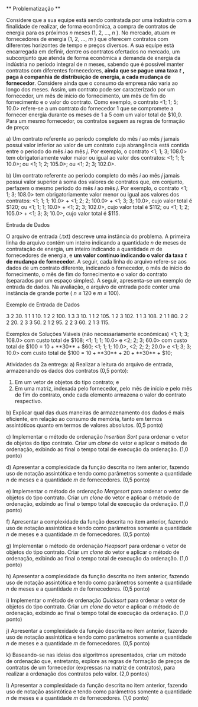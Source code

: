 ** Problematização **

Considere que a sua equipe está sendo contratada por uma indústria com a finalidade de realizar, de forma
econômica, a compra de contratos de energia para os próximos _n_ meses (1, 2, ..., _n_ ). No mercado, atuam
_m_ fornecedores de energia (1, 2, ..., _m_ ) que oferecem contratos com diferentes horizontes de tempo e
preços diversos. A sua equipe está encarregada em definir, dentre os contratos ofertados no mercado, um
subconjunto que atenda de forma econômica a demanda de energia da indústria no período integral de _n_
meses, sabendo que é possível manter contratos com diferentes fornecedores, **ainda que se pague uma
taxa** **_t_** **, paga à companhia de distribuição de energia, a cada mudança de fornecedor**. Considere ainda
que o consumo da empresa não varia ao longo dos meses. Assim, um contrato pode ser caracterizado por
um fornecedor, um mês de início do fornecimento, um mês de fim do fornecimento e o valor do contrato.
Como exemplo, o contrato <1; 1; 5; 10.0> refere-se a um contrato do fornecedor 1 que se compromete a
fornecer energia durante os meses de 1 a 5 com um valor total de $10,0. Para um mesmo fornecedor, os
contratos seguem as regras de formação de preço:

a) Um contrato referente ao período completo do mês _i_ ao mês _j_ jamais possui valor inferior ao valor de
um contrato cuja abrangência está contida entre o período do mês _i_ ao mês _j_. Por exemplo, o contrato
<1; 1; 3; 108.0> tem obrigatoriamente valor maior ou igual ao valor dos contratos:
<1; 1; 1; 10.0>; ou
<1; 1; 2; 105.0>; ou
<1; 2; 3; 102.0>.

b) Um contrato referente ao período completo do mês _i_ ao mês _j_ jamais possui valor superior à soma dos
valores de contratos que, em conjunto, perfazem o mesmo período do mês _i_ ao mês _j_. Por exemplo, o
contrato <1; 1; 3; 108.0> tem obrigatoriamente valor menor ou igual aos valores dos contratos:
<1; 1; 1; 10.0> + <1; 2; 2; 100.0> + <1; 3; 3; 10.0>, cujo valor total é $120; ou
<1; 1; 1; 10.0> + <1; 2; 3; 102.0>, cujo valor total é $112; ou
<1; 1; 2; 105.0> + <1; 3; 3; 10.0>, cujo valor total é $115.

Entrada de Dados

O arquivo de entrada (.txt) descreve uma instância do problema. A primeira linha do arquivo
contém um inteiro indicando a quantidade _n_ de meses de contratação de energia, um inteiro indicando a
quantidade _m_ de fornecedores de energia, e **um valor contínuo indicando o valor da taxa** **_t_** **de mudança
de fornecedor**. A seguir, cada linha do arquivo refere-se aos dados de um contrato diferente, indicando o
fornecedor, o mês de início do fornecimento, o mês de fim do fornecimento e o valor do contrato
(separados por um espaço simples). A seguir, apresenta-se um exemplo de entrada de dados. Na
avaliação, o arquivo de entrada pode conter uma instância de grande porte ( _n_ ≤ 120 e _m_ ≤ 100).

Exemplo de Entrada de Dados

3 2 30.
1 1 1 10.
1 2 2 100.
1 3 3 10.
1 1 2 105.
1 2 3 102.
1 1 3 108.
2 1 1 80.
2 2 2 20.
2 3 3 50.
2 1 2 95.
2 2 3 60.
2 1 3 115.


Exemplos de Soluções Viáveis (não necessariamente econômicas)
<1; 1; 3; 108.0> com custo total de $108;
<1; 1; 1; 10.0> e <2; 2; 3; 60.0> com custo total de $100 = $10 + **$30** + $60;
<1; 1; 1; 10.0>, <2; 2; 2; 20.0> e <1; 3; 3; 10.0> com custo total de $100 = $10 + **$30** + $20 + **$30** + $10;

Atividades da 2a entrega:
a) Realizar a leitura do arquivo de entrada, armazenando os dados dos contratos (0,5 ponto):
1. Em um vetor de objetos do tipo contrato; e
2. Em uma matriz, indexada pelo fornecedor, pelo mês de início e pelo mês de fim do contrato, onde
    cada elemento armazena o valor do contrato respectivo.
    
b) Explicar qual das duas maneiras de armazenamento dos dados é mais eficiente, em relação ao consumo
de memória, tanto em termos assintóticos quanto em termos de valores absolutos. (0,5 ponto)

c) Implementar o método de ordenação _Insertion Sort_ para ordenar o vetor de objetos do tipo contrato.
Criar um _clone_ do vetor e aplicar o método de ordenação, exibindo ao final o tempo total de execução da
ordenação. (1,0 ponto)

d) Apresentar a complexidade da função descrita no item anterior, fazendo uso de notação assintótica e
tendo como parâmetros somente a quantidade _n_ de meses e a quantidade _m_ de fornecedores. (0,5 ponto)

e) Implementar o método de ordenação _Mergesort_ para ordenar o vetor de objetos do tipo contrato. Criar
um _clone_ do vetor e aplicar o método de ordenação, exibindo ao final o tempo total de execução da
ordenação. (1,0 ponto)

f) Apresentar a complexidade da função descrita no item anterior, fazendo uso de notação assintótica e
tendo como parâmetros somente a quantidade _n_ de meses e a quantidade _m_ de fornecedores. (0,5 ponto)

g) Implementar o método de ordenação _Heapsort_ para ordenar o vetor de objetos do tipo contrato. Criar
um _clone_ do vetor e aplicar o método de ordenação, exibindo ao final o tempo total de execução da
ordenação. (1,0 ponto)

h) Apresentar a complexidade da função descrita no item anterior, fazendo uso de notação assintótica e
tendo como parâmetros somente a quantidade _n_ de meses e a quantidade _m_ de fornecedores. (0,5 ponto)

i) Implementar o método de ordenação _Quicksort_ para ordenar o vetor de objetos do tipo contrato. Criar
um _clone_ do vetor e aplicar o método de ordenação, exibindo ao final o tempo total de execução da
ordenação. (1,0 ponto)

j) Apresentar a complexidade da função descrita no item anterior, fazendo uso de notação assintótica e
tendo como parâmetros somente a quantidade _n_ de meses e a quantidade _m_ de fornecedores. (0,5 ponto)

k) Baseando-se nas ideias dos algoritmos apresentados, criar um método de ordenação que, entretanto,
explore as regras de formação de preços de contratos de um fornecedor (expressas na matriz de
contratos), para realizar a ordenação dos contratos pelo valor. (2,0 pontos)

l) Apresentar a complexidade da função descrita no item anterior, fazendo uso de notação assintótica e
tendo como parâmetros somente a quantidade _n_ de meses e a quantidade _m_ de fornecedores. (1,0 ponto)
